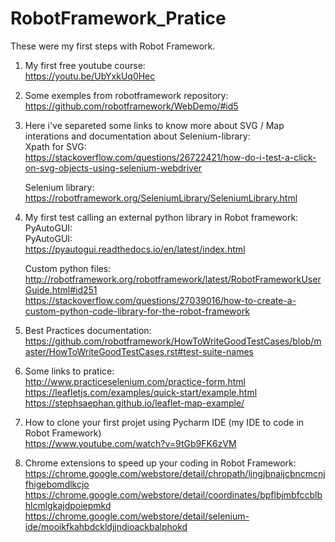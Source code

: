 # RobotFramework_Pratice

These were my first steps with Robot Framework.

1) My first free youtube course:  
    https://youtu.be/UbYxkUq0Hec
    
2) Some exemples from robotframework repository:  
    https://github.com/robotframework/WebDemo/#id5  

3) Here i've separeted some links to know more about SVG / Map interations and documentation about Selenium-library:  
    Xpath for SVG:  
    https://stackoverflow.com/questions/26722421/how-do-i-test-a-click-on-svg-objects-using-selenium-webdriver  

    Selenium library:  
    https://robotframework.org/SeleniumLibrary/SeleniumLibrary.html  

4) My first test calling an external python library in Robot framework: PyAutoGUI:  
   PyAutoGUI:  
   https://pyautogui.readthedocs.io/en/latest/index.html  
   
   Custom python files:  
   http://robotframework.org/robotframework/latest/RobotFrameworkUserGuide.html#id251  
   https://stackoverflow.com/questions/27039016/how-to-create-a-custom-python-code-library-for-the-robot-framework  

5) Best Practices documentation:  
    https://github.com/robotframework/HowToWriteGoodTestCases/blob/master/HowToWriteGoodTestCases.rst#test-suite-names  

6) Some links to pratice:  
    http://www.practiceselenium.com/practice-form.html  
    https://leafletjs.com/examples/quick-start/example.html  
    https://stephsaephan.github.io/leaflet-map-example/  

7) How to clone your first projet using Pycharm IDE (my IDE to code in Robot Framework)  
    https://www.youtube.com/watch?v=9tGb9FK6zVM  

8) Chrome extensions to speed up your coding in Robot Framework:  
    https://chrome.google.com/webstore/detail/chropath/ljngjbnaijcbncmcnjfhigebomdlkcjo  
    https://chrome.google.com/webstore/detail/coordinates/bpflbjmbfccblbhlcmlgkajdpoiepmkd  
    https://chrome.google.com/webstore/detail/selenium-ide/mooikfkahbdckldjjndioackbalphokd  

